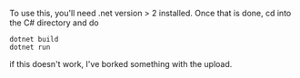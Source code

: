 To use this, you'll need .net version > 2 installed. Once that is done, cd into the C# directory and do
```
dotnet build
dotnet run
```
if this doesn't work, I've borked something with the upload.